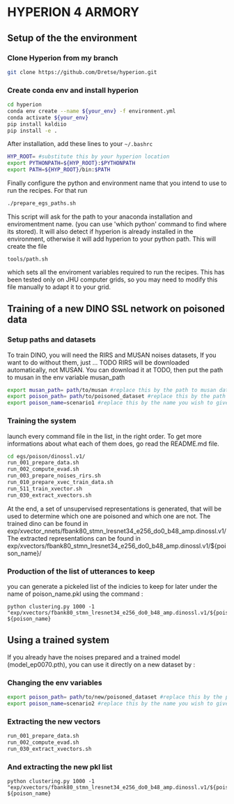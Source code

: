 # HYPERION 4 ARMORY

## Setup of the the environment

### Clone Hyperion from my branch
```bash
git clone https://github.com/Dretse/hyperion.git
```

### Create conda env and install hyperion
```bash
cd hyperion
conda env create --name ${your_env} -f environment.yml
conda activate ${your_env}
pip install kaldiio
pip install -e .
```

After installation, add these lines to your `~/.bashrc`
```bash
HYP_ROOT= #substitute this by your hyperion location
export PYTHONPATH=${HYP_ROOT}:$PYTHONPATH
export PATH=${HYP_ROOT}/bin:$PATH
```

Finally configure the python and environment name that you intend to use to run the recipes.
For that run
```bash
./prepare_egs_paths.sh
```
This script will ask for the path to your anaconda installation and enviromentment name.
(you can use 'which python' command to find where its stored).
It will also detect if hyperion is already installed in the environment,
otherwise it will add hyperion to your python path.
This will create the file
```
tools/path.sh
```
which sets all the enviroment variables required to run the recipes.
This has been tested only on JHU computer grids, so you may need to 
modify this file manually to adapt it to your grid.

## Training of a new DINO SSL network on poisoned data
### Setup paths and datasets
To train DINO, you will need the RIRS and MUSAN noises datasets, 
If you want to do without them, just ... TODO
RIRS will be downloaded automatically, not MUSAN.
You can download it at TODO, then put the path to musan in the env variable musan_path

```bash
export musan_path= path/to/musan #replace this by the path to musan dataset
export poison_path= path/to/poisoned_dataset #replace this by the path to the poisoned dataset extracted
export poison_name=scenario1 #replace this by the name you wish to give to this experiment, if you want to run multiple in the same docker.
```

### Training the system
launch every command file in the list, in the right order.
To get more informations about what each of them does, go read the README.md file.
```bash
cd egs/poison/dinossl.v1/ 
run_001_prepare_data.sh
run_002_compute_evad.sh
run_003_prepare_noises_rirs.sh
run_010_prepare_xvec_train_data.sh
run_511_train_xvector.sh
run_030_extract_xvectors.sh
```
At the end, a set of unsupervised representations is generated, that will be used to determine which one are poisoned and which one are not.
The trained dino can be found in exp/xvector_nnets/fbank80_stmn_lresnet34_e256_do0_b48_amp.dinossl.v1/
The extracted representations can be found in exp/xvectors/fbank80_stmn_lresnet34_e256_do0_b48_amp.dinossl.v1/${poison_name}/

### Production of the list of utterances to keep
you can generate a pickeled list of the indicies to keep for later under the name of poison_name.pkl using the command :

```
python clustering.py 1000 -1 "exp/xvectors/fbank80_stmn_lresnet34_e256_do0_b48_amp.dinossl.v1/${poison_name}" ${poison_name}
```

## Using a trained system
If you already have the noises prepared and a trained model (model_ep0070.pth),
you can use it directly on a new dataset by :

### Changing the env variables

```bash
export poison_path= path/to/new/poisoned_dataset #replace this by the path to the new poisoned dataset extracted
export poison_name=scenario2 #replace this by the name you wish to give to this experiment.
```

### Extracting the new vectors
```bash
run_001_prepare_data.sh 
run_002_compute_evad.sh 
run_030_extract_xvectors.sh
```

### And extracting the new pkl list
```
python clustering.py 1000 -1 "exp/xvectors/fbank80_stmn_lresnet34_e256_do0_b48_amp.dinossl.v1/${poison_name}" ${poison_name}
```

